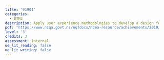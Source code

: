 ```yaml
---
title: '91901'
categories:
  - DTM3
description: Apply user experience methodologies to develop a design for a digital technologies outcome
pdf: 'https://www.nzqa.govt.nz/nqfdocs/ncea-resource/achievements/2019/as91901.pdf'
level: '3'
credits: 3
assessment: Internal
ue_lit_reading: false
ue_lit_writing: false
---
```


